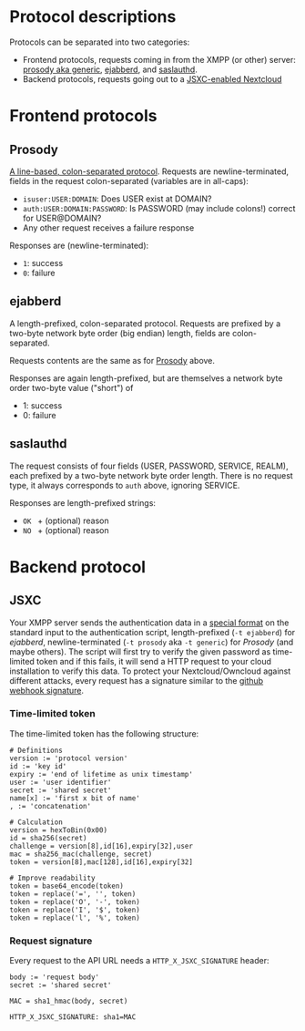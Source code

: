 # Protocol descriptions

Protocols can be separated into two categories:
- Frontend protocols, requests coming in from the XMPP (or other) server: [prosody aka generic](#prosody), [ejabberd](#ejabberd), and [saslauthd](#saslauthd).
- Backend protocols, requests going out to a [JSXC-enabled Nextcloud](#jsxc)

# Frontend protocols

## Prosody

[A line-based, colon-separated protocol](https://modules.prosody.im/mod_auth_external.html#protocol). Requests are newline-terminated, fields in the request colon-separated (variables are in all-caps):

- `isuser:USER:DOMAIN`: Does USER exist at DOMAIN?
- `auth:USER:DOMAIN:PASSWORD`: Is PASSWORD (may include colons!) correct for USER@DOMAIN?
- Any other request receives a failure response

Responses are (newline-terminated):

- `1`: success
- `0`: failure

## ejabberd

A length-prefixed, colon-separated protocol. Requests are prefixed by a two-byte network byte order (big endian) length, fields are colon-separated.

Requests contents are the same as for [Prosody](#prosody) above.

Responses are again length-prefixed, but are themselves a network byte order two-byte value ("short") of

- 1: success
- 0: failure

## saslauthd

The request consists of four fields (USER, PASSWORD, SERVICE, REALM), each prefixed by a two-byte network byte order length. There is no request type, it always corresponds to `auth` above, ignoring SERVICE.

Responses are length-prefixed strings:

- `OK ` + (optional) reason
- `NO ` + (optional) reason

# Backend protocol

## JSXC
Your XMPP server sends the authentication data in a [special format](https://www.ejabberd.im/files/doc/dev.html#htoc9) on the standard input to the authentication script, length-prefixed (`-t ejabberd`) for *ejabberd*, newline-terminated (`-t prosody` aka `-t generic`) for *Prosody* (and maybe others). The script will first try to verify the given password as time-limited token and if this fails, it will send a HTTP request to your cloud installation to verify this data. To protect your Nextcloud/Owncloud against different attacks, every request has a signature similar to the  [github webhook signature]( https://developer.github.com/webhooks/securing/).

### Time-limited token
The time-limited token has the following structure:
```
# Definitions
version := 'protocol version'
id := 'key id'
expiry := 'end of lifetime as unix timestamp'
user := 'user identifier'
secret := 'shared secret'
name[x] := 'first x bit of name'
, := 'concatenation'

# Calculation
version = hexToBin(0x00)
id = sha256(secret)
challenge = version[8],id[16],expiry[32],user
mac = sha256_mac(challenge, secret)
token = version[8],mac[128],id[16],expiry[32]

# Improve readability
token = base64_encode(token)
token = replace('=', '', token)
token = replace('O', '-', token)
token = replace('I', '$', token)
token = replace('l', '%', token)
```

### Request signature
Every request to the API URL needs a `HTTP_X_JSXC_SIGNATURE` header:
```
body := 'request body'
secret := 'shared secret'

MAC = sha1_hmac(body, secret)

HTTP_X_JSXC_SIGNATURE: sha1=MAC
```
